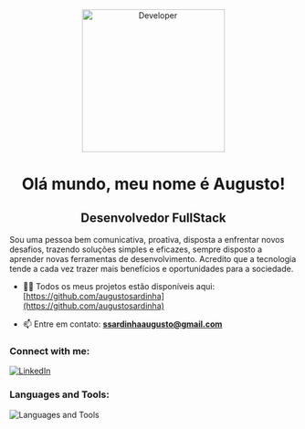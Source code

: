 <div align='center'>
  <img height='250' src='https://media0.giphy.com/media/qgQUggAC3Pfv687qPC/giphy.gif?cid=ecf05e47gdj8444psii152r98fj005hqg05xzgjial4sgexx&rid=giphy.gif&ct=g'               alt='Developer' />
  <h1> Olá mundo, meu nome é Augusto! </h1>
  <h2> Desenvolvedor FullStack </h2>
 </div>

<p>
  Sou uma pessoa bem comunicativa, proativa, disposta a enfrentar novos desafios, trazendo soluções simples e eficazes, sempre disposto a aprender novas ferramentas de     desenvolvimento. Acredito que a tecnologia tende a cada vez trazer mais benefícios e oportunidades para a sociedade.
</p>
  
- 👨‍💻 Todos os meus projetos estão disponíveis aqui: [https://github.com/augustosardinha](https://github.com/augustosardinha)

- 📫 Entre em contato: **ssardinhaaugusto@gmail.com**
  
<h3> Connect with me: </h3>
<a href='https://linkedin.com/in/augustosardinha' target='_blank'>
  <img src='https://skills.thijs.gg/icons?i=linkedin' alt='LinkedIn' />
</a>
<h3> Languages and Tools: </h3>

<img src='https://skills.thijs.gg/icons?i=html,css,js,ts,react,styledcomponents,tailwind,nodejs,express,postgres' alt='Languages and Tools' />
